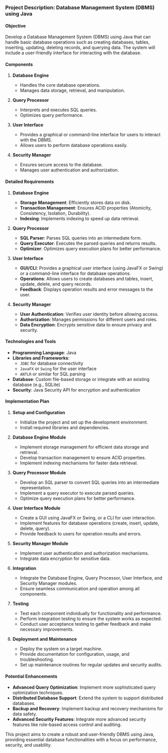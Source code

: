  ### Project Description: Database Management System (DBMS) using Java

#### Objective
Develop a Database Management System (DBMS) using Java that can handle basic database operations such as creating databases, tables, inserting, updating, deleting records, and querying data. The system will include a user-friendly interface for interacting with the database.

#### Components

1. **Database Engine**
   - Handles the core database operations.
   - Manages data storage, retrieval, and manipulation.

2. **Query Processor**
   - Interprets and executes SQL queries.
   - Optimizes query performance.

3. **User Interface**
   - Provides a graphical or command-line interface for users to interact with the DBMS.
   - Allows users to perform database operations easily.

4. **Security Manager**
   - Ensures secure access to the database.
   - Manages user authentication and authorization.

#### Detailed Requirements

1. **Database Engine**
   - **Storage Management**: Efficiently stores data on disk.
   - **Transaction Management**: Ensures ACID properties (Atomicity, Consistency, Isolation, Durability).
   - **Indexing**: Implements indexing to speed up data retrieval.

2. **Query Processor**
   - **SQL Parser**: Parses SQL queries into an intermediate form.
   - **Query Executor**: Executes the parsed queries and returns results.
   - **Optimizer**: Optimizes query execution plans for better performance.

3. **User Interface**
   - **GUI/CLI**: Provides a graphical user interface (using JavaFX or Swing) or a command-line interface for database operations.
   - **Operations**: Allows users to create databases and tables, insert, update, delete, and query records.
   - **Feedback**: Displays operation results and error messages to the user.

4. **Security Manager**
   - **User Authentication**: Verifies user identity before allowing access.
   - **Authorization**: Manages permissions for different users and roles.
   - **Data Encryption**: Encrypts sensitive data to ensure privacy and security.

#### Technologies and Tools

- **Programming Language**: Java
- **Libraries and Frameworks**: 
  - `JDBC` for database connectivity
  - `JavaFX` or `Swing` for the user interface
  - `ANTLR` or similar for SQL parsing
- **Database**: Custom file-based storage or integrate with an existing database (e.g., SQLite)
- **Security**: Java Security API for encryption and authentication

#### Implementation Plan

1. **Setup and Configuration**
   - Initialize the project and set up the development environment.
   - Install required libraries and dependencies.

2. **Database Engine Module**
   - Implement storage management for efficient data storage and retrieval.
   - Develop transaction management to ensure ACID properties.
   - Implement indexing mechanisms for faster data retrieval.

3. **Query Processor Module**
   - Develop an SQL parser to convert SQL queries into an intermediate representation.
   - Implement a query executor to execute parsed queries.
   - Optimize query execution plans for better performance.

4. **User Interface Module**
   - Create a GUI using JavaFX or Swing, or a CLI for user interaction.
   - Implement features for database operations (create, insert, update, delete, query).
   - Provide feedback to users for operation results and errors.

5. **Security Manager Module**
   - Implement user authentication and authorization mechanisms.
   - Integrate data encryption for sensitive data.

6. **Integration**
   - Integrate the Database Engine, Query Processor, User Interface, and Security Manager modules.
   - Ensure seamless communication and operation among all components.

7. **Testing**
   - Test each component individually for functionality and performance.
   - Perform integration testing to ensure the system works as expected.
   - Conduct user acceptance testing to gather feedback and make necessary improvements.

8. **Deployment and Maintenance**
   - Deploy the system on a target machine.
   - Provide documentation for configuration, usage, and troubleshooting.
   - Set up maintenance routines for regular updates and security audits.

#### Potential Enhancements

- **Advanced Query Optimization**: Implement more sophisticated query optimization techniques.
- **Distributed Database Support**: Extend the system to support distributed databases.
- **Backup and Recovery**: Implement backup and recovery mechanisms for data safety.
- **Advanced Security Features**: Integrate more advanced security features like role-based access control and auditing.

This project aims to create a robust and user-friendly DBMS using Java, providing essential database functionalities with a focus on performance, security, and usability.
